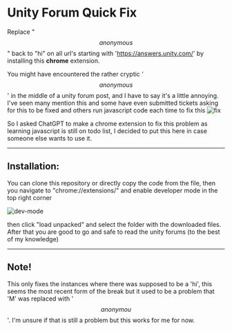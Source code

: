 # Unity Forum Quick Fix
Replace "$$anonymous$$" back to "hi" on all url's starting with 'https://answers.unity.com/' by installing this **chrome** extension.

You might have encountered the rather cryptic '$$anonymous$$' in the middle of a unity forum post, and I have to say it's a little annoying. 
I've seen many mention this and some have even submitted tickets asking for this to be fixed and others run javascript code each time to fix this 
![fix](https://i.imgur.com/dvulXL4.png)

So I asked ChatGPT to make a chrome extension to fix this problem as learning javascript is still on todo list, I decided to put this here in case someone else wants to use it.

----

## Installation:

You can clone this repository or directly copy the code from the file, then you navigate to "chrome://extensions/" and enable developer mode in the top right corner

![dev-mode](https://i.imgur.com/wtccp8w.png)

then click "load unpacked" and select the folder with the downloaded files. After that you are good to go and safe to read the unity forums (to the best of my knowledge)

---

## Note!
This only fixes the instances where there was supposed to be a 'hi', this seems the most recent form of the break but it used to be a problem that 'M' was replaced with '$$anonymou$$'. I'm unsure if that is still a problem but this works for me for now.
